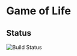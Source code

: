 # Game of Life

## Status
![Build Status](https://travis-ci.org/nelmiux/Game-Life.svg?branch=master)
